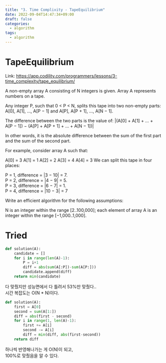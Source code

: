 ```yaml
---
title: "3. Time Complixity - TapeEquilibrium"
date: 2022-09-04T14:47:34+09:00
draft: false
categories:
  - algorithm
tags:
  - algorithm
---
```


# TapeEquilibrium

Link: https://app.codility.com/programmers/lessons/3-time_complexity/tape_equilibrium/

A non-empty array A consisting of N integers is given. Array A represents numbers on a tape.

Any integer P, such that 0 < P < N, splits this tape into two non-empty parts: A[0], A[1], ..., A[P − 1] and A[P], A[P + 1], ..., A[N − 1].

The difference between the two parts is the value of: |(A[0] + A[1] + ... + A[P − 1]) − (A[P] + A[P + 1] + ... + A[N − 1])|

In other words, it is the absolute difference between the sum of the first part and the sum of the second part.

For example, consider array A such that:

  A[0] = 3
  A[1] = 1
  A[2] = 2
  A[3] = 4
  A[4] = 3
We can split this tape in four places:

P = 1, difference = |3 − 10| = 7.  
P = 2, difference = |4 − 9| = 5.  
P = 3, difference = |6 − 7| = 1.  
P = 4, difference = |10 − 3| = 7  

Write an efficient algorithm for the following assumptions:

N is an integer within the range [2..100,000];
each element of array A is an integer within the range [−1,000..1,000].

# Tried

```python
def solution(A):
    candidate = []
    for i in range(len(A)-1):
        P = i+1
        diff = abs(sum(A[:P])-sum(A[P:]))
        candidate.append(diff)
    return min(candidate)
```

다 맞췄지만 성능면에서 다 틀려서 53%만 맞췄다..  
시간 복잡도는 O(N * N)이다.

```python
def solution(A):
    first = A[0]
    second = sum(A[1:])
    diff = abs(first - second)
    for i in range(1, len(A)-1):
        first += A[i]
        second -= A[i]
        diff = min(diff, abs(first-second))
    return diff
```

하나씩 반영해나가는 게 O(N)이 되고,  
100%로 맞췄음을 알 수 있다.

